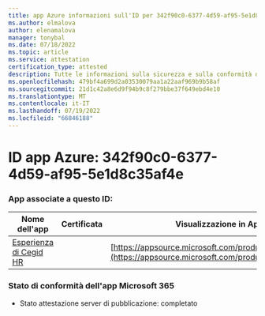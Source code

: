 ```yaml
---
title: app Azure informazioni sull'ID per 342f90c0-6377-4d59-af95-5e1d8c35af4e
ms.author: elmalova
author: elenamalova
manager: tonybal
ms.date: 07/18/2022
ms.topic: article
ms.service: attestation
certification_type: attested
description: Tutte le informazioni sulla sicurezza e sulla conformità disponibili per 342f90c0-6377-4d59-af95-5e1d8c35af4e.
ms.openlocfilehash: 479bf4a699d2a03530079aa1a22aaf969b9b58af
ms.sourcegitcommit: 21d1c42a8e6d9f94b9c8f279bbe37f649ebd4e10
ms.translationtype: MT
ms.contentlocale: it-IT
ms.lasthandoff: 07/19/2022
ms.locfileid: "66846188"
---
```

# <a name="azure-app-id-342f90c0-6377-4d59-af95-5e1d8c35af4e"></a>ID app Azure: 342f90c0-6377-4d59-af95-5e1d8c35af4e


### <a name="apps-associated-with-this-id"></a>App associate a questo ID:
| **Nome dell'app** | **Certificata** | **Visualizzazione in AppSource** |
|--------------|---------------|-----------------------|
| [Esperienza di Cegid HR](../forward/WA200004302.md) |  | [https://appsource.microsoft.com/product/office/WA200004302](https://appsource.microsoft.com/product/office/WA200004302) |

### <a name="microsoft-365-app-compliance-status"></a>Stato di conformità dell'app Microsoft 365
- Stato attestazione server di pubblicazione: completato
